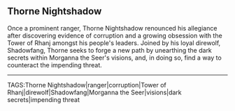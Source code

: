 ## Thorne Nightshadow

Once a prominent ranger, Thorne Nightshadow renounced his allegiance after discovering evidence of corruption and a growing obsession with the Tower of Rhanj amongst his people's leaders. Joined by his loyal direwolf, Shadowfang, Thorne seeks to forge a new path by unearthing the dark secrets within Morganna the Seer's visions, and, in doing so, find a way to counteract the impending threat.


---

TAGS:Thorne Nightshadow|ranger|corruption|Tower of Rhanj|direwolf|Shadowfang|Morganna the Seer|visions|dark secrets|impending threat

